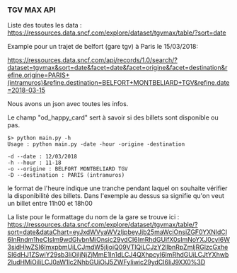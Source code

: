 ### TGV MAX API

Liste des toutes les data : https://ressources.data.sncf.com/explore/dataset/tgvmax/table/?sort=date

Example pour un trajet de belfort (gare tgv) à Paris le 15/03/2018:

https://ressources.data.sncf.com/api/records/1.0/search/?dataset=tgvmax&sort=date&facet=date&facet=origine&facet=destination&refine.origine=PARIS+(intramuros)&refine.destination=BELFORT+MONTBELIARD+TGV&refine.date=2018-03-15

Nous avons un json avec toutes les infos.

Le champ "od_happy_card" sert à savoir si des billets sont disponible ou pas.


	$> python main.py -h
	Usage : python main.py -date -hour -origine -destination

	-d --date : 12/03/2018
	-h --hour : 11-18
	-o --origine : BELFORT MONTBELIARD TGV
	-D --destination : PARIS (intramuros)

le format de l'heure indique une tranche pendant laquel on souhaite vérifier la disponibilité des billets. Dans l'exemple au dessus sa signifie qu'on veut un billet entre 11h00 et 18h00

La liste pour le formattage du nom de la gare se trouve ici : https://ressources.data.sncf.com/explore/dataset/tgvmax/table/?sort=date&dataChart=eyJxdWVyaWVzIjpbeyJjb25maWciOnsiZGF0YXNldCI6InRndm1heCIsIm9wdGlvbnMiOnsic29ydCI6ImRhdGUifX0sImNoYXJ0cyI6W3sidHlwZSI6ImxpbmUiLCJmdW5jIjoiQ09VTlQiLCJzY2llbnRpZmljRGlzcGxheSI6dHJ1ZSwiY29sb3IiOiIjNjZjMmE1In1dLCJ4QXhpcyI6ImRhdGUiLCJtYXhwb2ludHMiOiIiLCJ0aW1lc2NhbGUiOiJ5ZWFyIiwic29ydCI6IiJ9XX0%3D

